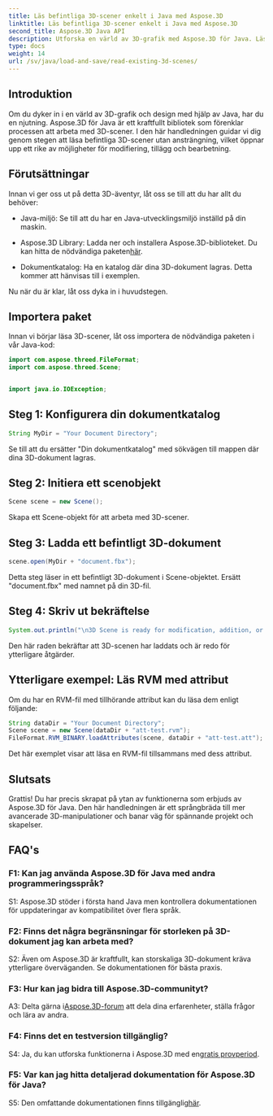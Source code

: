 ```yaml
---
title: Läs befintliga 3D-scener enkelt i Java med Aspose.3D
linktitle: Läs befintliga 3D-scener enkelt i Java med Aspose.3D
second_title: Aspose.3D Java API
description: Utforska en värld av 3D-grafik med Aspose.3D för Java. Läs och manipulera existerande 3D-scener utan ansträngning.
type: docs
weight: 14
url: /sv/java/load-and-save/read-existing-3d-scenes/
---
```

## Introduktion

Om du dyker in i en värld av 3D-grafik och design med hjälp av Java, har du en njutning. Aspose.3D för Java är ett kraftfullt bibliotek som förenklar processen att arbeta med 3D-scener. I den här handledningen guidar vi dig genom stegen att läsa befintliga 3D-scener utan ansträngning, vilket öppnar upp ett rike av möjligheter för modifiering, tillägg och bearbetning.

## Förutsättningar

Innan vi ger oss ut på detta 3D-äventyr, låt oss se till att du har allt du behöver:

- Java-miljö: Se till att du har en Java-utvecklingsmiljö inställd på din maskin.

-  Aspose.3D Library: Ladda ner och installera Aspose.3D-biblioteket. Du kan hitta de nödvändiga paketen[här](https://releases.aspose.com/3d/java/).

- Dokumentkatalog: Ha en katalog där dina 3D-dokument lagras. Detta kommer att hänvisas till i exemplen.

Nu när du är klar, låt oss dyka in i huvudstegen.

## Importera paket

Innan vi börjar läsa 3D-scener, låt oss importera de nödvändiga paketen i vår Java-kod:

```java
import com.aspose.threed.FileFormat;
import com.aspose.threed.Scene;


import java.io.IOException;
```

## Steg 1: Konfigurera din dokumentkatalog

```java
String MyDir = "Your Document Directory";
```

Se till att du ersätter "Din dokumentkatalog" med sökvägen till mappen där dina 3D-dokument lagras.

## Steg 2: Initiera ett scenobjekt

```java
Scene scene = new Scene();
```

Skapa ett Scene-objekt för att arbeta med 3D-scener.

## Steg 3: Ladda ett befintligt 3D-dokument

```java
scene.open(MyDir + "document.fbx");
```

Detta steg läser in ett befintligt 3D-dokument i Scene-objektet. Ersätt "document.fbx" med namnet på din 3D-fil.

## Steg 4: Skriv ut bekräftelse

```java
System.out.println("\n3D Scene is ready for modification, addition, or processing purposes.");
```

Den här raden bekräftar att 3D-scenen har laddats och är redo för ytterligare åtgärder.

## Ytterligare exempel: Läs RVM med attribut

Om du har en RVM-fil med tillhörande attribut kan du läsa dem enligt följande:

```java
String dataDir = "Your Document Directory";
Scene scene = new Scene(dataDir + "att-test.rvm");
FileFormat.RVM_BINARY.loadAttributes(scene, dataDir + "att-test.att");
```

Det här exemplet visar att läsa en RVM-fil tillsammans med dess attribut.

## Slutsats

Grattis! Du har precis skrapat på ytan av funktionerna som erbjuds av Aspose.3D för Java. Den här handledningen är ett språngbräda till mer avancerade 3D-manipulationer och banar väg för spännande projekt och skapelser.

## FAQ's

### F1: Kan jag använda Aspose.3D för Java med andra programmeringsspråk?

S1: Aspose.3D stöder i första hand Java men kontrollera dokumentationen för uppdateringar av kompatibilitet över flera språk.

### F2: Finns det några begränsningar för storleken på 3D-dokument jag kan arbeta med?

S2: Även om Aspose.3D är kraftfullt, kan storskaliga 3D-dokument kräva ytterligare överväganden. Se dokumentationen för bästa praxis.

### F3: Hur kan jag bidra till Aspose.3D-communityt?

 A3: Delta gärna i[Aspose.3D-forum](https://forum.aspose.com/c/3d/18) att dela dina erfarenheter, ställa frågor och lära av andra.

### F4: Finns det en testversion tillgänglig?

 S4: Ja, du kan utforska funktionerna i Aspose.3D med en[gratis provperiod](https://releases.aspose.com/).

### F5: Var kan jag hitta detaljerad dokumentation för Aspose.3D för Java?

S5: Den omfattande dokumentationen finns tillgänglig[här](https://reference.aspose.com/3d/java/).